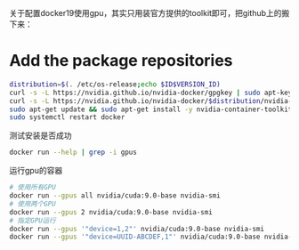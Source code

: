 关于配置docker19使用gpu，其实只用装官方提供的toolkit即可，把github上的搬下来：
# Add the package repositories
```sh
distribution=$(. /etc/os-release;echo $ID$VERSION_ID)
curl -s -L https://nvidia.github.io/nvidia-docker/gpgkey | sudo apt-key add -
curl -s -L https://nvidia.github.io/nvidia-docker/$distribution/nvidia-docker.list | sudo tee /etc/apt/sources.list.d/nvidia-docker.list
sudo apt-get update && sudo apt-get install -y nvidia-container-toolkit
sudo systemctl restart docker
```
测试安装是否成功
```sh
docker run --help | grep -i gpus
```
运行gpu的容器
```sh
# 使用所有GPU
docker run --gpus all nvidia/cuda:9.0-base nvidia-smi
# 使用两个GPU
docker run --gpus 2 nvidia/cuda:9.0-base nvidia-smi
# 指定GPU运行
docker run --gpus '"device=1,2"' nvidia/cuda:9.0-base nvidia-smi
docker run --gpus '"device=UUID-ABCDEF,1"' nvidia/cuda:9.0-base nvidia-smi
```
